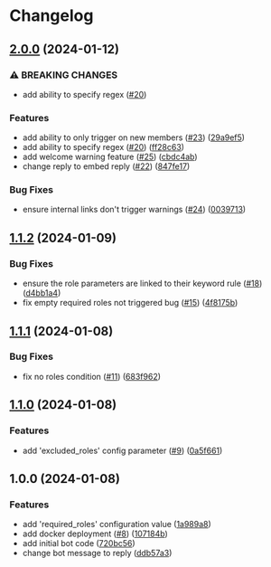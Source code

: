 # Changelog

## [2.0.0](https://github.com/rickstaa/warnings-discord-bot/compare/v1.1.2...v2.0.0) (2024-01-12)


### ⚠ BREAKING CHANGES

* add ability to specify regex ([#20](https://github.com/rickstaa/warnings-discord-bot/issues/20))

### Features

* add ability to only trigger on new members ([#23](https://github.com/rickstaa/warnings-discord-bot/issues/23)) ([29a9ef5](https://github.com/rickstaa/warnings-discord-bot/commit/29a9ef505e9b376a9c52b4b5af88b90a06dd2929))
* add ability to specify regex ([#20](https://github.com/rickstaa/warnings-discord-bot/issues/20)) ([ff28c63](https://github.com/rickstaa/warnings-discord-bot/commit/ff28c639ab6e722a7ab532b613a7e1f33104f3b4))
* add welcome warning feature ([#25](https://github.com/rickstaa/warnings-discord-bot/issues/25)) ([cbdc4ab](https://github.com/rickstaa/warnings-discord-bot/commit/cbdc4ab27e16baf00556b21aa6a082c302180e1b))
* change reply to embed reply ([#22](https://github.com/rickstaa/warnings-discord-bot/issues/22)) ([847fe17](https://github.com/rickstaa/warnings-discord-bot/commit/847fe178cfeaaf9dfbbcc236c5b740b4e9e314d9))


### Bug Fixes

* ensure internal links don't trigger warnings ([#24](https://github.com/rickstaa/warnings-discord-bot/issues/24)) ([0039713](https://github.com/rickstaa/warnings-discord-bot/commit/00397134f96eee1a61725f25fdf79828a2faa6e4))

## [1.1.2](https://github.com/rickstaa/warnings-discord-bot/compare/v1.1.1...v1.1.2) (2024-01-09)


### Bug Fixes

* ensure the role parameters are linked to their keyword rule ([#18](https://github.com/rickstaa/warnings-discord-bot/issues/18)) ([d4bb1a4](https://github.com/rickstaa/warnings-discord-bot/commit/d4bb1a4d9d842f45fd8590f04484547318c98df1))
* fix empty required roles not triggered bug ([#15](https://github.com/rickstaa/warnings-discord-bot/issues/15)) ([4f8175b](https://github.com/rickstaa/warnings-discord-bot/commit/4f8175b2b6a229d43a2a6d2566d51692ff2d897f))

## [1.1.1](https://github.com/rickstaa/warnings-discord-bot/compare/v1.1.0...v1.1.1) (2024-01-08)


### Bug Fixes

* fix no roles condition ([#11](https://github.com/rickstaa/warnings-discord-bot/issues/11)) ([683f962](https://github.com/rickstaa/warnings-discord-bot/commit/683f962fcf5f74a86bc52de2287c7c4e3aca797a))

## [1.1.0](https://github.com/rickstaa/warnings-discord-bot/compare/v1.0.0...v1.1.0) (2024-01-08)


### Features

* add 'excluded_roles' config parameter ([#9](https://github.com/rickstaa/warnings-discord-bot/issues/9)) ([0a5f661](https://github.com/rickstaa/warnings-discord-bot/commit/0a5f6615ac3b4a13cd47cb75499818df1a7aa354))

## 1.0.0 (2024-01-08)


### Features

* add 'required_roles' configuration value ([1a989a8](https://github.com/rickstaa/warnings-discord-bot/commit/1a989a8cbc93214893b3f291180489b48dc93957))
* add docker deployment ([#8](https://github.com/rickstaa/warnings-discord-bot/issues/8)) ([107184b](https://github.com/rickstaa/warnings-discord-bot/commit/107184b059004ddb52eaa1f3fd2fa81c3836e6f0))
* add initial bot code ([720bc56](https://github.com/rickstaa/warnings-discord-bot/commit/720bc56350a4458d0ab814a044df101ca162845a))
* change bot message to reply ([ddb57a3](https://github.com/rickstaa/warnings-discord-bot/commit/ddb57a380bbe44f3b3f9004f7ea9dbd0277a658e))
